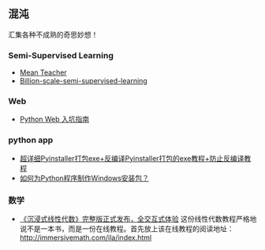 ## 混沌

汇集各种不成熟的奇思妙想！

### Semi-Supervised Learning

- [Mean Teacher](https://github.com/CuriousAI/mean-teacher)
- [Billion-scale-semi-supervised-learning](https://github.com/leaderj1001/Billion-scale-semi-supervised-learning)

### Web

- [Python Web 入坑指南](https://python-web-guide.readthedocs.io/zh/latest/index.html)


### python app

- [超详细Pyinstaller打包exe+反编译Pyinstaller打包的exe教程+防止反编译教程](https://zhuanlan.zhihu.com/p/59442292)
- [如何为Python程序制作Windows安装包？](https://zhuanlan.zhihu.com/p/61965739)

### 数学

- [《沉浸式线性代数》完整版正式发布，全交互式体验](https://redstonewill.com/2329/) 这份线性代数教程严格地说不是一本书，而是一份在线教程。首先放上该在线教程的阅读地址：http://immersivemath.com/ila/index.html
